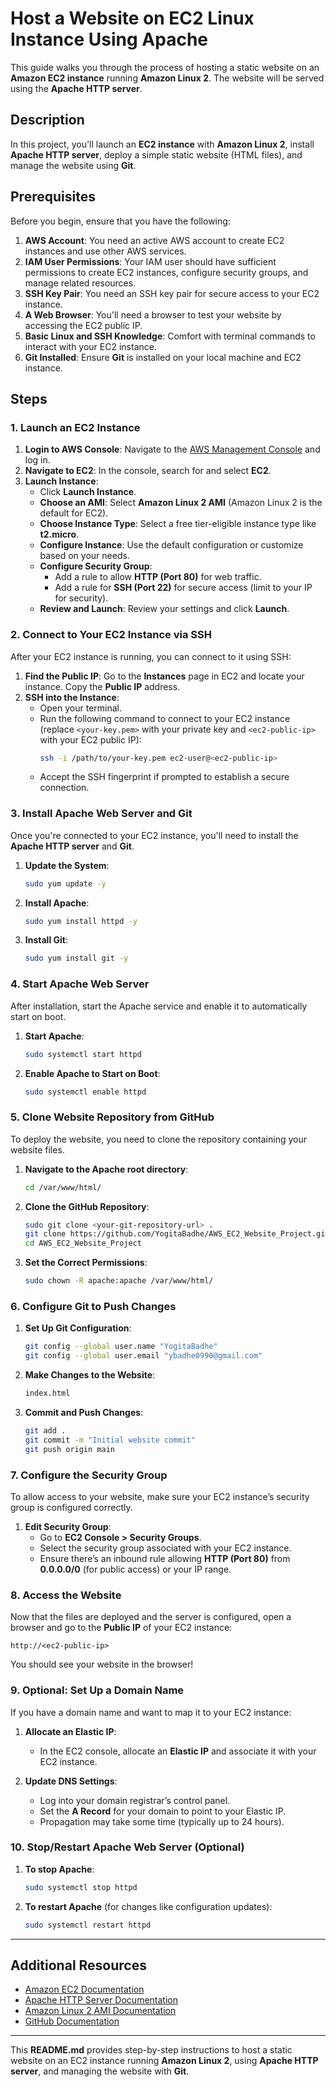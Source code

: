 # Host a Website on EC2 Linux Instance Using Apache

This guide walks you through the process of hosting a static website on an **Amazon EC2 instance** running **Amazon Linux 2**. The website will be served using the **Apache HTTP server**.

## **Description**

In this project, you'll launch an **EC2 instance** with **Amazon Linux 2**, install **Apache HTTP server**, deploy a simple static website (HTML files), and manage the website using **Git**.

## **Prerequisites**

Before you begin, ensure that you have the following:

1. **AWS Account**: You need an active AWS account to create EC2 instances and use other AWS services.
2. **IAM User Permissions**: Your IAM user should have sufficient permissions to create EC2 instances, configure security groups, and manage related resources.
3. **SSH Key Pair**: You need an SSH key pair for secure access to your EC2 instance.
4. **A Web Browser**: You'll need a browser to test your website by accessing the EC2 public IP.
5. **Basic Linux and SSH Knowledge**: Comfort with terminal commands to interact with your EC2 instance.
6. **Git Installed**: Ensure **Git** is installed on your local machine and EC2 instance.

## **Steps**

### 1. **Launch an EC2 Instance**

1. **Login to AWS Console**: Navigate to the [AWS Management Console](https://aws.amazon.com/console/) and log in.
2. **Navigate to EC2**: In the console, search for and select **EC2**.
3. **Launch Instance**: 
    - Click **Launch Instance**.
    - **Choose an AMI**: Select **Amazon Linux 2 AMI** (Amazon Linux 2 is the default for EC2).
    - **Choose Instance Type**: Select a free tier-eligible instance type like **t2.micro**.
    - **Configure Instance**: Use the default configuration or customize based on your needs.
    - **Configure Security Group**:
        - Add a rule to allow **HTTP (Port 80)** for web traffic.
        - Add a rule for **SSH (Port 22)** for secure access (limit to your IP for security).
    - **Review and Launch**: Review your settings and click **Launch**.

### 2. **Connect to Your EC2 Instance via SSH**

After your EC2 instance is running, you can connect to it using SSH:

1. **Find the Public IP**: Go to the **Instances** page in EC2 and locate your instance. Copy the **Public IP** address.
2. **SSH into the Instance**:
   - Open your terminal.
   - Run the following command to connect to your EC2 instance (replace `<your-key.pem>` with your private key and `<ec2-public-ip>` with your EC2 public IP):
     ```bash
     ssh -i /path/to/your-key.pem ec2-user@<ec2-public-ip>
     ```
   - Accept the SSH fingerprint if prompted to establish a secure connection.

### 3. **Install Apache Web Server and Git**

Once you're connected to your EC2 instance, you'll need to install the **Apache HTTP server** and **Git**.

1. **Update the System**:
   ```bash
   sudo yum update -y
   ```

2. **Install Apache**:
   ```bash
   sudo yum install httpd -y
   ```

3. **Install Git**:
   ```bash
   sudo yum install git -y
   ```

### 4. **Start Apache Web Server**

After installation, start the Apache service and enable it to automatically start on boot.

1. **Start Apache**:
   ```bash
   sudo systemctl start httpd
   ```

2. **Enable Apache to Start on Boot**:
   ```bash
   sudo systemctl enable httpd
   ```

### 5. **Clone Website Repository from GitHub**

To deploy the website, you need to clone the repository containing your website files.

1. **Navigate to the Apache root directory**:
   ```bash
   cd /var/www/html/
   ```

2. **Clone the GitHub Repository**:
   ```bash
   sudo git clone <your-git-repository-url> .
   git clone https://github.com/YogitaBadhe/AWS_EC2_Website_Project.git
   cd AWS_EC2_Website_Project
   ```

3. **Set the Correct Permissions**:
   ```bash
   sudo chown -R apache:apache /var/www/html/
   ```

### 6. **Configure Git to Push Changes**

1. **Set Up Git Configuration**:
   ```bash
   git config --global user.name "YogitaBadhe"
   git config --global user.email "ybadhe0990@gmail.com"
   ```

2. **Make Changes to the Website**:
   ```bash
   index.html
   ```

3. **Commit and Push Changes**:
   ```bash
   git add .
   git commit -m "Initial website commit"
   git push origin main
   ```

### 7. **Configure the Security Group**

To allow access to your website, make sure your EC2 instance’s security group is configured correctly.

1. **Edit Security Group**:
   - Go to **EC2 Console > Security Groups**.
   - Select the security group associated with your EC2 instance.
   - Ensure there’s an inbound rule allowing **HTTP (Port 80)** from **0.0.0.0/0** (for public access) or your IP range.

### 8. **Access the Website**

Now that the files are deployed and the server is configured, open a browser and go to the **Public IP** of your EC2 instance:
```
http://<ec2-public-ip>
```
You should see your website in the browser!

### 9. **Optional: Set Up a Domain Name**

If you have a domain name and want to map it to your EC2 instance:

1. **Allocate an Elastic IP**: 
   - In the EC2 console, allocate an **Elastic IP** and associate it with your EC2 instance.
   
2. **Update DNS Settings**: 
   - Log into your domain registrar’s control panel.
   - Set the **A Record** for your domain to point to your Elastic IP.
   - Propagation may take some time (typically up to 24 hours).

### 10. **Stop/Restart Apache Web Server (Optional)**

1. **To stop Apache**:
   ```bash
   sudo systemctl stop httpd
   ```

2. **To restart Apache** (for changes like configuration updates):
   ```bash
   sudo systemctl restart httpd
   ```

---

## **Additional Resources**

- [Amazon EC2 Documentation](https://docs.aws.amazon.com/ec2/index.html)
- [Apache HTTP Server Documentation](https://httpd.apache.org/docs/)
- [Amazon Linux 2 AMI Documentation](https://docs.aws.amazon.com/AWSEC2/latest/UserGuide/amazon-linux-ami-versions.html)
- [GitHub Documentation](https://docs.github.com/en/get-started)

---

This **README.md** provides step-by-step instructions to host a static website on an EC2 instance running **Amazon Linux 2**, using **Apache HTTP server**, and managing the website with **Git**.

